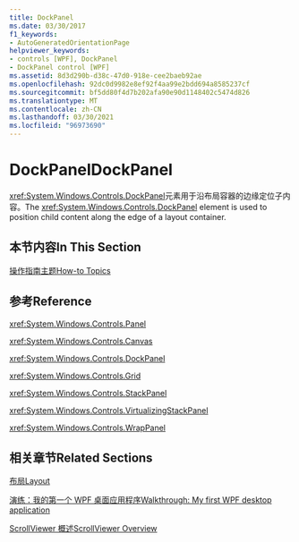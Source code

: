 ```yaml
---
title: DockPanel
ms.date: 03/30/2017
f1_keywords:
- AutoGeneratedOrientationPage
helpviewer_keywords:
- controls [WPF], DockPanel
- DockPanel control [WPF]
ms.assetid: 8d3d290b-d38c-47d0-918e-cee2baeb92ae
ms.openlocfilehash: 92dc0d9982e8ef92f4aa99e2bdd694a8585237cf
ms.sourcegitcommit: bf5dd80f4d7b202afa90e90d1148402c5474d826
ms.translationtype: MT
ms.contentlocale: zh-CN
ms.lasthandoff: 03/30/2021
ms.locfileid: "96973690"
---
```

# <a name="dockpanel"></a><span data-ttu-id="571da-102">DockPanel</span><span class="sxs-lookup"><span data-stu-id="571da-102">DockPanel</span></span>
<span data-ttu-id="571da-103"><xref:System.Windows.Controls.DockPanel>元素用于沿布局容器的边缘定位子内容。</span><span class="sxs-lookup"><span data-stu-id="571da-103">The <xref:System.Windows.Controls.DockPanel> element is used to position child content along the edge of a layout container.</span></span>  
  
## <a name="in-this-section"></a><span data-ttu-id="571da-104">本节内容</span><span class="sxs-lookup"><span data-stu-id="571da-104">In This Section</span></span>  
 [<span data-ttu-id="571da-105">操作指南主题</span><span class="sxs-lookup"><span data-stu-id="571da-105">How-to Topics</span></span>](dockpanel-how-to-topics.md)  
  
## <a name="reference"></a><span data-ttu-id="571da-106">参考</span><span class="sxs-lookup"><span data-stu-id="571da-106">Reference</span></span>  
 <xref:System.Windows.Controls.Panel>  
  
 <xref:System.Windows.Controls.Canvas>  
  
 <xref:System.Windows.Controls.DockPanel>  
  
 <xref:System.Windows.Controls.Grid>  
  
 <xref:System.Windows.Controls.StackPanel>  
  
 <xref:System.Windows.Controls.VirtualizingStackPanel>  
  
 <xref:System.Windows.Controls.WrapPanel>  
  
## <a name="related-sections"></a><span data-ttu-id="571da-107">相关章节</span><span class="sxs-lookup"><span data-stu-id="571da-107">Related Sections</span></span>  
 [<span data-ttu-id="571da-108">布局</span><span class="sxs-lookup"><span data-stu-id="571da-108">Layout</span></span>](../advanced/layout.md)  
  
 [<span data-ttu-id="571da-109">演练：我的第一个 WPF 桌面应用程序</span><span class="sxs-lookup"><span data-stu-id="571da-109">Walkthrough: My first WPF desktop application</span></span>](../getting-started/walkthrough-my-first-wpf-desktop-application.md)  
  
 [<span data-ttu-id="571da-110">ScrollViewer 概述</span><span class="sxs-lookup"><span data-stu-id="571da-110">ScrollViewer Overview</span></span>](scrollviewer-overview.md)
